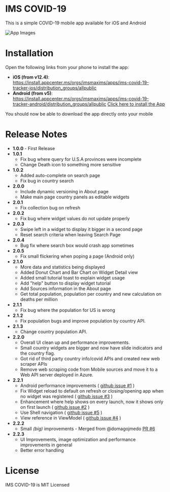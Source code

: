 # IMS COVID-19
This is a simple COVID-19 mobile app available for iOS and Android

![App Images](Assets/app.jpg)

# Installation

Open the following links from your phone to install the app:
- **iOS (from v12.4)**: https://install.appcenter.ms/orgs/imsmaxims/apps/ims-covid-19-tracker-ios/distribution_groups/allpublic
- **Android (from v5)**: https://install.appcenter.ms/orgs/imsmaxims/apps/ims-covid-19-tracker-android/distribution_groups/allpublic
[Click here to install the App](https://appcenter.ms/orgs/imsmaxims/applications)

You should now be able to download the app directly onto your mobile

# Release Notes
  - **1.0.0** - First Release
  - **1.0.1** 
    - Fix bug where query for U.S.A provinces were incomplete
    - Change Death icon to something more sensitive
  - **1.0.2** 
    - Added auto-complete on search page
    - Fix bug in country search
  - **2.0.0** 
    - Include dynamic versioning in About page
    - Make main page country panels as editable widgets
  - **2.0.1** 
    - Fix collection bug on refresh
  - **2.0.2** 
    - Fix bug where widget values do not update properly
  - **2.0.3** 
    - Swipe left in a widget to display it bigger in a second page
    - Reset search criteria when leaving Search Page
  - **2.0.4** 
    - Bug fix where search box would crash app sometimes
  - **2.0.5** 
    - Fix small flickering when poping a page (Android only)
  - **2.1.0** 
    - More data and statistics being displayed
    - Added Donut Chart and Bar Chart on Widget Detail view
    - Added small tutorial toast to explain widget usage
    - Add "help" button to display widget tutorial
    - Add Sources information in the About page
    - Get total population, population per country and new calculation on deaths per million
  - **2.1.1** 
    - Fix bug where the population for US is wrong
  - **2.1.2** 
    - Fix population bugs and improve population by country API.
  - **2.1.3** 
    - Change country population API.
  - **2.2.0** 
    - Overall UI clean up and performance improvements.
    - Small country widgets are bigger and now have slide indicators and the country flag.
    - Got rid of third party country info/covid APIs and created new web scraper APIs
    - Remove web scraping code from Mobile sources and move it to a Web API server deployed in Azure.
  - **2.2.1**
    - Android performance improvements ( [github issue #1](https://github.com/gabrielfreire/IMSCovid19Tracker/issues/1) ) 
    - Fix Widget reload to default on refresh or closing/opening app when no widget was registered ( [github issue #3](https://github.com/gabrielfreire/IMSCovid19Tracker/issues/3) ) 
    - Enhancement where help shows on every launch, now it shows only on first launch ( [github issue #2](https://github.com/gabrielfreire/IMSCovid19Tracker/issues/2) ) 
    - Use Shell navigation ( [github issue #5](https://github.com/gabrielfreire/IMSCovid19Tracker/issues/5) ) 
    - View reference in ViewModel ( [github issue #4](https://github.com/gabrielfreire/IMSCovid19Tracker/issues/4) ) 
  - **2.2.2**
    - Small *(big)* improvements - Merged from @domagojmedo [PR #6](https://github.com/gabrielfreire/IMSCovid19Tracker/pull/6)
  - **2.2.3**
    - UI Improvements, image optimization and performance improvements in general
    - Better error handling

# License
IMS COVID-19 is MIT Licensed